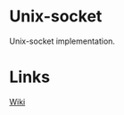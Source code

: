 # Unix-socket
Unix-socket implementation. 
# Links
[Wiki](https://github.com/piligr1m/Unix-socket/wiki)
